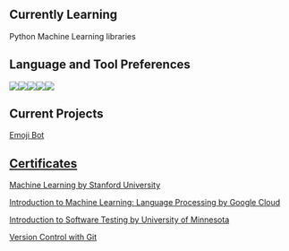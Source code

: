 ## **Currently Learning**

Python Machine Learning libraries

## **Language and Tool Preferences**

<img src="http://img.shields.io/badge/-Git-F1502F?style=flat&logo=git&logoColor=FFFFFF"><img src="http://img.shields.io/badge/-Github-000000?style=flat&logo=github&logoColor=FFFFFF"><img src="https://img.shields.io/badge/-MySQL-red?style=flat&logo=mysql&logoColor=FFFFFF"><img src="https://img.shields.io/badge/-Python-purple?style=flat&logo=python&logoColor=white"><img src="http://img.shields.io/badge/-VS%20Code-007ACC?style=flat&logo=visual%20studio%20code&logoColor=white">

## **Current Projects**

  <p align="left">
      <a href="https://github.com/HollowCoder/Emoji-Bot">Emoji Bot 
  </p> 

## **Certificates**

<p align="left">
	<a href="https://coursera.org/share/c14974ff01d8b5f35a5646ef541db432"> Machine Learning by Stanford University
</p>

<p align="left">
  <a href="https://coursera.org/share/98c259452389d48190b3a2066658f3c6"> Introduction to Machine Learning: Language Processing by Google Cloud
</p>

<p align="left">
	<a href="https://coursera.org/share/72f329761068e16bbc868a63797ff60c"> Introduction to Software Testing by University of Minnesota
</p>

<p align="left">
	<a href="https://coursera.org/share/5ecf1e32d487d353f495a8a0a24b4040"> Version Control with Git
</p>








<!--
**HollowCoder/HollowCoder** is a ✨ _special_ ✨ repository because its `README.md` (this file) appears on your GitHub profile.

Here are some ideas to get you started:

- 🔭 I’m currently working on ...
- 🌱 I’m currently learning ...
- 👯 I’m looking to collaborate on ...
- 🤔 I’m looking for help with ...
- 💬 Ask me about ...
- 📫 How to reach me: ...
- 😄 Pronouns: ...
- ⚡ Fun fact: ...
-->
